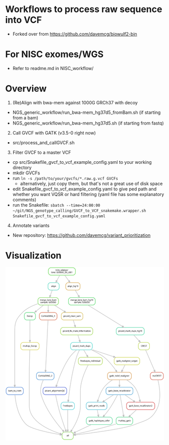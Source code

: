 # Workflows to process raw sequence into VCF
- Forked over from https://github.com/davemcg/biowulf2-bin

# For NISC exomes/WGS
- Refer to readme.md in NISC_workflow/

# Overview
1. (Re)Align with bwa-mem against 1000G GRCh37 with decoy
- NGS_generic_workflow/run_bwa-mem_hg37d5_fromBam.sh (if starting from a bam)
- NGS_generic_workflow/run_bwa-mem_hg37d5.sh (if starting from fastq)
2. Call GVCF with GATK (v3.5-0 right now)
- src/process_and_callGVCF.sh
3. Filter GVCF to a master VCF
- cp src/Snakefile_gvcf_to_vcf_example_config.yaml to your working directory
- mkdir GVCFs
- run `ln -s /path/to/your/gvcfs/*.raw.g.vcf GVCFs`
  - alternatively, just copy them, but that's not a great use of disk space
- edit Snakefile_gvcf_to_vcf_example_config.yaml to give ped path and whether you want VQSR or hard filtering (yaml file has some explanatory comments)
- run the Snakefile: `sbatch --time=24:00:00 ~/git/NGS_genotype_calling/GVCF_to_VCF_snakemake.wrapper.sh Snakefile_gvcf_to_vcf_example_config.yaml`
4. Annotate variants
- New repository: https://github.com/davemcg/variant_prioritization

# Visualization
![](panel.genotype.calling.svg)
